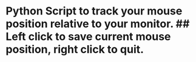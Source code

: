 # Python Script to track your mouse position relative to your monitor. ## Left click to save current mouse position, right click to quit.
